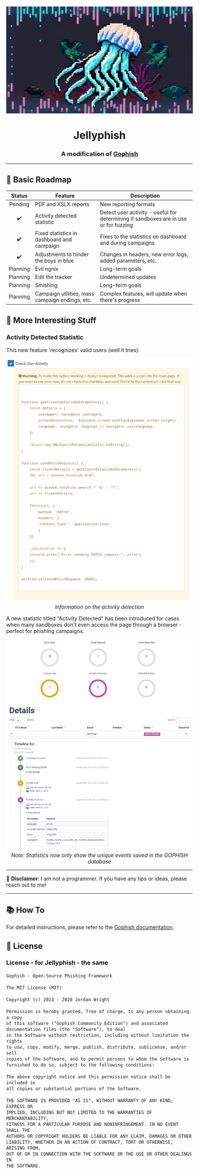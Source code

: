 <p align="center">
    <img src="extras/jellyphish.jpg" alt="Jellyphish Logo">
</p>

<h1 align="center">Jellyphish</h1>
<h3 align="center">A modification of <a href="https://getgophish.com">Gophish</a></h3>

---

## 🚀 Basic Roadmap

| Status       | Feature                                             | Description                                                                                                 |
|:------------:|-----------------------------------------------------|-------------------------------------------------------------------------------------------------------------|
| Pending      | PDF and XSLX reports                                | New reporting formats                                                                                       |
| ✔️           | Activity detected statistic                         | Detect user activity - useful for determining if sandboxes are in use or for fuzzing                        |
| ✔️           | Fixed statistics in dashboard and campaign          | Fixes to the statistics on dashboard and during campaigns                                                   |
| ✔️           | Adjustments to hinder the boys in blue              | Changes in headers, new error logs, added parameters, etc.                                                  |
| Planning     | Evil ngnix                                          | Long-term goals                                                                                             |
| Planning     | Edit the tracker                                    | Undetermined updates                                                                                        |
| Planning     | Smishing                                            | Long-term goals                                                                                             |
| Planning     | Campaign utilities, mass campaign endings, etc.     | Complex features, will update when there's progress                                                         |

## 🧐 More Interesting Stuff

### Activity Detected Statistic
This new feature 'recognizes' valid users (well it tries):

<p align="center">
    <img src="extras/activity_info.PNG" alt="Activity Info">
    <br>
    <em>Information on the activity detection</em>
</p>

A new statistic titled "Activity Detected" has been introduced for cases when many sandboxes don't even access the page through a browser - perfect for phishing campaigns.

<p align="center">
    <img src="extras/activity_statistics.PNG" alt="Capture">
    <br>
    <em>Note: Statistics now only show the unique events saved in the GOPHISH database</em>
</p>

---

🚨 **Disclaimer**: I am not a programmer. If you have any tips or ideas, please reach out to me!

---

## 📚 How To
For detailed instructions, please refer to the [Gophish documentation](https://getgophish.com).

## 🔖 License
### License - for Jellyphish - the same
```
Gophish - Open-Source Phishing Framework

The MIT License (MIT)

Copyright (c) 2013 - 2020 Jordan Wright

Permission is hereby granted, free of charge, to any person obtaining a copy
of this software ("Gophish Community Edition") and associated documentation files (the "Software"), to deal
in the Software without restriction, including without limitation the rights
to use, copy, modify, merge, publish, distribute, sublicense, and/or sell
copies of the Software, and to permit persons to whom the Software is
furnished to do so, subject to the following conditions:

The above copyright notice and this permission notice shall be included in
all copies or substantial portions of the Software.

THE SOFTWARE IS PROVIDED "AS IS", WITHOUT WARRANTY OF ANY KIND, EXPRESS OR
IMPLIED, INCLUDING BUT NOT LIMITED TO THE WARRANTIES OF MERCHANTABILITY,
FITNESS FOR A PARTICULAR PURPOSE AND NONINFRINGEMENT. IN NO EVENT SHALL THE
AUTHORS OR COPYRIGHT HOLDERS BE LIABLE FOR ANY CLAIM, DAMAGES OR OTHER
LIABILITY, WHETHER IN AN ACTION OF CONTRACT, TORT OR OTHERWISE, ARISING FROM,
OUT OF OR IN CONNECTION WITH THE SOFTWARE OR THE USE OR OTHER DEALINGS IN
THE SOFTWARE.
```
